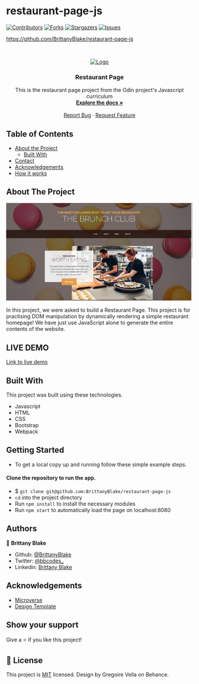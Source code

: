 # restaurant-page-js

<!--
*** Thanks for checking out this README Template. If you have a suggestion that would
*** make this better, please fork the repo and create a pull request or simply open
*** an issue with the tag "enhancement".
*** Thanks again! Now go create something AMAZING! :D
-->

<!-- PROJECT SHIELDS -->
<!--
*** I'm using markdown "reference style" links for readability.
*** Reference links are enclosed in brackets [ ] instead of parentheses ( ).
*** See the bottom of this document for the declaration of the reference variables
*** for contributors-url, forks-url, etc. This is an optional, concise syntax you may use.
*** https://www.markdownguide.org/basic-syntax/#reference-style-links
-->
[![Contributors][contributors-shield]][contributors-url]
[![Forks][forks-shield]][forks-url]
[![Stargazers][stars-shield]][stars-url]
[![Issues][issues-shield]][issues-url]

https://github.com/BrittanyBlake/restaurant-page-js
<!-- PROJECT LOGO -->
<br />
<p align="center">
  <a href="https://github.com/BrittanyBlake/restaurant-page-js/feature">
    <img src="https://banner2.cleanpng.com/20180605/ekx/kisspng-javascript-responsive-web-design-programmer-5b16edb4e41b02.4855169215282293009343.jpg" alt="Logo" width="80" height="80">
  </a>

  <h3 align="center">Restaurant Page</h3>

  <p align="center">
    This is the restaurant page project from the Odin project's Javascript curriculum
    <br />
    <a href="https://github.com/BrittanyBlake/restaurant-page-js"><strong>Explore the docs »</strong></a>
    <br />
    <br />
    <a href="https://github.com/BrittanyBlake/restaurant-page-js/issues">Report Bug</a>
    ·
    <a href="https://github.com/BrittanyBlake/restaurant-page-js/issues">Request Feature</a>
  </p>
</p>

<!-- TABLE OF CONTENTS -->
## Table of Contents

* [About the Project](#about-the-project)
  * [Built With](#built-with)
* [Contact](#Authors)
* [Acknowledgements](#acknowledgements)
* [How it works](#How-it-works)

<!-- ABOUT THE PROJECT -->
## About The Project

![Screenshot](src/assets/screenshot.png)


In this project, we were asked to build a Restaurant Page. This project is for practising DOM manipulation by dynamically rendering a simple restaurant homepage! We have just use JavaScript alone to generate the entire contents of the website.

## LIVE DEMO
 [Link to live demo](https://brunchclub.netlify.app/) 



<!-- BUILD WITH -->
## Built With
This project was built using these technologies.
* Javascript
* HTML
* CSS
* Bootstrap
* Webpack

<!-- ABOUT THE PROJECT -->
## Getting Started
- To get a local copy up and running follow these simple example steps.

#### Clone the repository to run the app.

- $ `git clone git@github.com:BrittanyBlake/restaurant-page-js`
- `cd` into the project directory
- Run `npm install` to install the necessary modules
- Run `npm start` to automatically load the page on localhost:8080


<!-- CONTACT -->
## Authors

👤 **Brittany Blake**

- Github: [@BrittanyBlake](https://github.com/BrittanyBlake)
- Twitter: [@bbcodes_](https://twitter.com/bbcodes_)
- Linkedin: [Brittany Blake](https://www.linkedin.com/in/brittany-blake-843951109/)

<!-- ACKNOWLEDGEMENTS -->
## Acknowledgements
* [Microverse](https://www.microverse.org/)
* [Design Template](https://github.com/StartBootstrap/startbootstrap-business-casual)

## Show your support

Give a ⭐️ if you like this project!

<!-- MARKDOWN LINKS & IMAGES -->
<!-- https://www.markdownguide.org/basic-syntax/#reference-style-links -->
[contributors-shield]: https://img.shields.io/github/contributors/BrittanyBlake/restaurant-page-js.svg?style=flat-square
[contributors-url]: https://github.com/BrittanyBlake/restaurant-page-js/graphs/contributors
[forks-shield]: https://img.shields.io/github/forks/BrittanyBlake/restaurant-page-js.svg?style=flat-square
[forks-url]: https://github.com/BrittanyBlake/restaurant-page-js/network/members
[stars-shield]: https://img.shields.io/github/stars/BrittanyBlake/restaurant-page-js?style=flat-square
[stars-url]: https://github.com/BrittanyBlake/restaurant-page-js/stargazers
[issues-shield]: https://img.shields.io/github/issues/BrittanyBlake/restaurant-page-js.svg?style=flat-square
[issues-url]: https://github.com/BrittanyBlake/restaurant-page-js/issues

## 📝 License

This project is [MIT](https://opensource.org/licenses/MIT) licensed. Design by Gregoire Vella on Behance.
